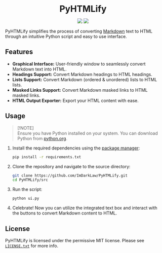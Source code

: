 <h1 align="center" style="margin: 0 auto 0 auto;">PyHTMLify</h1>

<p align="center">
  <img src="https://img.shields.io/github/last-commit/ImDarkLaw/PyHTMLify">
  <img src="https://img.shields.io/github/stars/ImDarkLaw/PyHTMLify">
</p>

PyHTMLify simplifies the process of converting [Markdown](https://www.markdownguide.org/getting-started/) text to HTML through an intuitive Python script and easy to use interface.

## Features

- **Graphical Interface:** User-friendly window to seamlessly convert Markdown text into HTML.
- **Headings Support:** Convert Markdown headings to HTML headings.
- **Lists Support:** Convert Markdown (ordered & unordered) lists to HTML lists.
- **Masked Links Support:** Convert Markdown masked links to HTML masked links.
- **HTML Output Exporter:** Export your HTML content with ease.
<!-- - **Emoji Support:** Converts emoji characters to HTML entities.-->

## Usage

> [!NOTE]\
> Ensure you have Python installed on your system. You can download Python from [python.org](https://www.python.org/).

1. Install the required dependencies using the [package manager](https://packaging.python.org/en/latest/tutorials/installing-packages/):
    ```bash
    pip install -r requirements.txt
    ```

2. Clone the repository and navigate to the source directory:
    ```bash
    git clone https://github.com/ImDarkLaw/PyHTMLify.git
    cd PyHTMLify/src
    ```

3. Run the script:
    ```bash
    python ui.py
    ```

4. Celebrate! Now you can utilize the integrated text box and interact with the buttons to convert Markdown content to HTML.

## License

PyHTMLify is licensed under the permissive MIT license. Please see [`LICENSE.txt`](https://github.com/ImDarkLaw/PyHTMLify/blob/main/LICENSE) for more info.